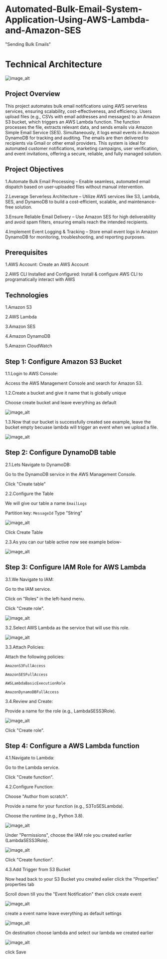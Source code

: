 # Automated-Bulk-Email-System-Application-Using-AWS-Lambda-and-Amazon-SES

"Sending Bulk Emails"

# Technical Architecture

![image_alt](https://github.com/Tatenda-Prince/Automated-Bulk-Email-System-Application-Using-AWS-Lambda-and-Amazon-SES/blob/ffe25d83eb1b43d6611bfeab4288b90695ba3a8b/img/Screenshot%202025-02-02%20103313.png)


## Project Overview

This project automates bulk email notifications using AWS serverless services, ensuring scalability, cost-effectiveness, and efficiency. Users upload files (e.g., CSVs with email addresses and messages) to an Amazon S3 bucket, which triggers an AWS Lambda function. The function processes the file, extracts relevant data, and sends emails via Amazon Simple Email Service (SES). Simultaneously, it logs email events in Amazon DynamoDB for tracking and auditing. The emails are then delivered to recipients via Gmail or other email providers. This system is ideal for automated customer notifications, marketing campaigns, user verification, and event invitations, offering a secure, reliable, and fully managed solution.

## Project Objectives

1.Automate Bulk Email Processing – Enable seamless, automated email dispatch based on user-uploaded files without manual intervention.

2.Leverage Serverless Architecture – Utilize AWS services like S3, Lambda, SES, and DynamoDB to build a cost-efficient, scalable, and maintenance-free solution.

3.Ensure Reliable Email Delivery – Use Amazon SES for high deliverability and avoid spam filters, ensuring emails reach the intended recipients.

4.Implement Event Logging & Tracking – Store email event logs in Amazon DynamoDB for monitoring, troubleshooting, and reporting purposes.

## Prerequisites

1.AWS Account: Create an AWS Account

2.AWS CLI Installed and Configured: Install & configure AWS CLI to programatically interact with AWS

## Technologies

1.Amazon S3

2.AWS Lambda

3.Amazon SES 

4.Amazon DynamoDB

5.Amazon CloudWatch 


## Step 1: Configure Amazon S3 Bucket

1.1.Login to AWS Console:

Access the AWS Management Console and search for Amazon S3.

1.2.Create a bucket and give it name that is globally unique

Choose create bucket and leave everything as default


![image_alt](https://github.com/Tatenda-Prince/Automated-Bulk-Email-System-Application-Using-AWS-Lambda-and-Amazon-SES/blob/79d260892808acaa4c5e34a48af62ff6488bd3f9/img/Screenshot%202025-02-02%20104928.png)


1.3.Now that our bucket is successfully created see example, leave the bucket empty becuase lambda will trigger an event when we upload a file.

![image_alt](https://github.com/Tatenda-Prince/Automated-Bulk-Email-System-Application-Using-AWS-Lambda-and-Amazon-SES/blob/6b16c34c57d53057b6d3f3ff3cae17337c4180db/img/Screenshot%202025-02-02%20104947.png)


## Step 2: Configure DynamoDB table


2.1.Lets Navigate to DynamoDB:

Go to the DynamoDB service in the AWS Management Console.

Click "Create table"

2.2.Configure the Table

We will give our table a name  `EmailLogs`

Partition key: `MessageId` Type "String"

![image_alt](https://github.com/Tatenda-Prince/Automated-Bulk-Email-System-Application-Using-AWS-Lambda-and-Amazon-SES/blob/cd4bd85c1dc7fe348f414872ab8c3a97b369a30c/img/Screenshot%202025-02-02%20110447.png)


Click Create Table 




2.3.As you can our table active now see example below-

![image_alt](https://github.com/Tatenda-Prince/Automated-Bulk-Email-System-Application-Using-AWS-Lambda-and-Amazon-SES/blob/1f04849ec5ebcec56ace78b9fdc39e2cee118a3f/img/Screenshot%202025-02-02%20110526.png)


## Step 3: Configure IAM Role for AWS Lambda

3.1.We Navigate to IAM:

Go to the IAM service.

Click on "Roles" in the left-hand menu.

Click "Create role".

![image_alt](https://github.com/Tatenda-Prince/Automated-Bulk-Email-System-Application-Using-AWS-Lambda-and-Amazon-SES/blob/ce8f387e5dd4435d8af2cb430b320b4cfc169328/img/Screenshot%202025-02-02%20105048.png)


3.2.Select AWS Lambda as the service that will use this role.

![image_alt](https://github.com/Tatenda-Prince/Automated-Bulk-Email-System-Application-Using-AWS-Lambda-and-Amazon-SES/blob/09c272dafc7aff5a5e1cbd3f9b75111df43ceecb/img/Screenshot%202025-02-02%20105111.png)


3.3.Attach Policies:

Attach the following policies:

`AmazonS3FullAccess`

`AmazonSESFullAccess`

`AWSLambdaBasicExecutionRole`

`AmazonDynamoDBFullAccess`

3.4.Review and Create:

Provide a name for the role (e.g., LambdaSESS3Role).

![image_alt](https://github.com/Tatenda-Prince/Automated-Bulk-Email-System-Application-Using-AWS-Lambda-and-Amazon-SES/blob/9477735d55a0698339bbae0f02ddb4d97d196b62/img/Screenshot%202025-02-02%20105213.png)


Click "Create role".


## Step 4: Configure a AWS Lambda function

4.1.Navigate to Lambda:

Go to the Lambda service.

Click "Create function".

4.2.Configure Function:

Choose "Author from scratch".

Provide a name for your function (e.g., S3ToSESLambda).

Choose the runtime (e.g., Python 3.8).

![image_alt](https://github.com/Tatenda-Prince/Automated-Bulk-Email-System-Application-Using-AWS-Lambda-and-Amazon-SES/blob/2c7a0491cd73f0c7f1442fc295b2010110bf9150/img/Screenshot%202025-02-02%20105331.png)


Under "Permissions", choose the IAM role you created earlier (LambdaSESS3Role).

![image_alt](https://github.com/Tatenda-Prince/Automated-Bulk-Email-System-Application-Using-AWS-Lambda-and-Amazon-SES/blob/59c1864a31c0ddcc3f045f19f07642fd00341b4d/img/Screenshot%202025-02-02%20105350.png)


Click "Create function".


4.3.Add Trigger from S3 Bucket

Now head back to your S3 Bucket you created ealier click the "Properties" properties tab

Scroll down till you the "Event Notification" then click create event 

![image_alt](https://github.com/Tatenda-Prince/Automated-Bulk-Email-System-Application-Using-AWS-Lambda-and-Amazon-SES/blob/ae3278ae5eb5d91ad51625a83532274583419180/img/Screenshot%202025-02-02%20110730.png)

create a event name leave everything as default settings

![image_alt](https://github.com/Tatenda-Prince/Automated-Bulk-Email-System-Application-Using-AWS-Lambda-and-Amazon-SES/blob/795ded741ac3145416f1289b086efed2da3ed3e9/img/Screenshot%202025-02-02%20110813.png)


On destination choose lambda and select our lambda we created earlier

![image_alt](https://github.com/Tatenda-Prince/Automated-Bulk-Email-System-Application-Using-AWS-Lambda-and-Amazon-SES/blob/587bb2c53a915ef69753140f3ec8e1088d424308/img/Screenshot%202025-02-02%20110831.png)

click  Save 















